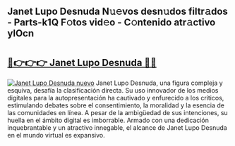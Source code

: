 ## Janet Lupo Desnuda N𝚞𝚎vos desn𝚞dos filtr𝚊dos - Parts-k1Q F𝚘tos vid𝚎o - C𝚘ntenido atr𝚊ctivo ylOcn

# <h2><a href="http://mb5bq9q.tromn.icu/?c=Janet+Lupo+Desnuda">🔗👉👉👉 Janet Lupo Desnuda 🔗🔗</a></h2>

[![Janet Lupo Desnuda nuevo](https://i.imgur.com/pEAQMta.gif)](http://mb5bq9q.tromn.icu/?c=Janet+Lupo+Desnuda)
Janet Lupo Desnuda, una figura compleja y esquiva, desafía la clasificación directa. Su uso innovador de los medios digitales para la autopresentación ha cautivado y enfurecido a los críticos, estimulando debates sobre el consentimiento, la moralidad y la esencia de las comunidades en línea. A pesar de la ambigüedad de sus intenciones, su huella en el ámbito digital es imborrable. Armado con una dedicación inquebrantable y un atractivo innegable, el alcance de Janet Lupo Desnuda en el mundo virtual es expansivo.
